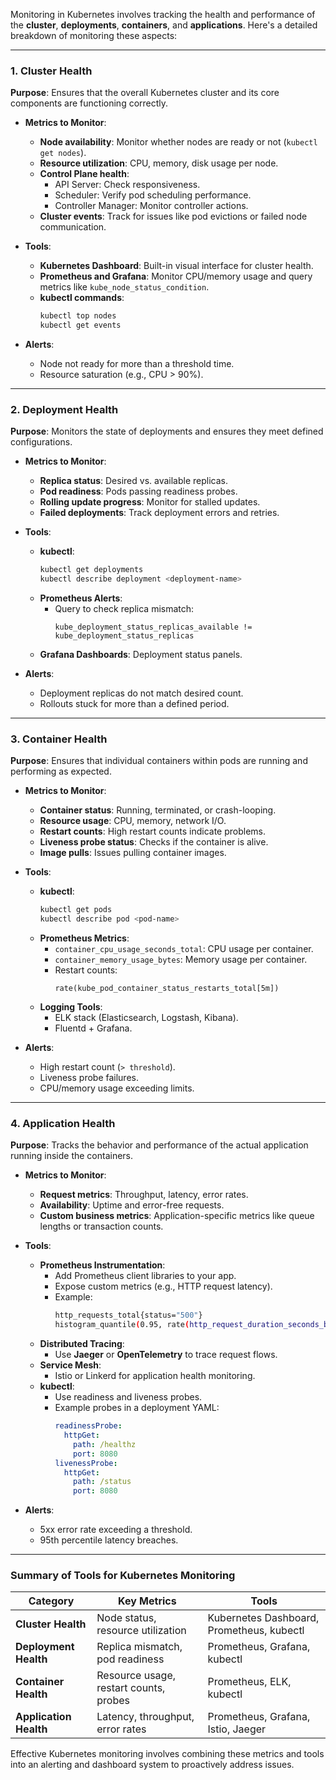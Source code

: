 Monitoring in Kubernetes involves tracking the health and performance of the **cluster**, **deployments**, **containers**, and **applications**. Here's a detailed breakdown of monitoring these aspects:

---

### **1. Cluster Health**

**Purpose**: Ensures that the overall Kubernetes cluster and its core components are functioning correctly.

- **Metrics to Monitor**:
  - **Node availability**: Monitor whether nodes are ready or not (`kubectl get nodes`).
  - **Resource utilization**: CPU, memory, disk usage per node.
  - **Control Plane health**:
    - API Server: Check responsiveness.
    - Scheduler: Verify pod scheduling performance.
    - Controller Manager: Monitor controller actions.
  - **Cluster events**: Track for issues like pod evictions or failed node communication.

- **Tools**:
  - **Kubernetes Dashboard**: Built-in visual interface for cluster health.
  - **Prometheus and Grafana**: Monitor CPU/memory usage and query metrics like `kube_node_status_condition`.
  - **kubectl commands**:
    ```bash
    kubectl top nodes
    kubectl get events
    ```

- **Alerts**:
  - Node not ready for more than a threshold time.
  - Resource saturation (e.g., CPU > 90%).

---

### **2. Deployment Health**

**Purpose**: Monitors the state of deployments and ensures they meet defined configurations.

- **Metrics to Monitor**:
  - **Replica status**: Desired vs. available replicas.
  - **Pod readiness**: Pods passing readiness probes.
  - **Rolling update progress**: Monitor for stalled updates.
  - **Failed deployments**: Track deployment errors and retries.

- **Tools**:
  - **kubectl**:
    ```bash
    kubectl get deployments
    kubectl describe deployment <deployment-name>
    ```
  - **Prometheus Alerts**:
    - Query to check replica mismatch:
      ```
      kube_deployment_status_replicas_available != kube_deployment_status_replicas
      ```
  - **Grafana Dashboards**: Deployment status panels.

- **Alerts**:
  - Deployment replicas do not match desired count.
  - Rollouts stuck for more than a defined period.

---

### **3. Container Health**

**Purpose**: Ensures that individual containers within pods are running and performing as expected.

- **Metrics to Monitor**:
  - **Container status**: Running, terminated, or crash-looping.
  - **Resource usage**: CPU, memory, network I/O.
  - **Restart counts**: High restart counts indicate problems.
  - **Liveness probe status**: Checks if the container is alive.
  - **Image pulls**: Issues pulling container images.

- **Tools**:
  - **kubectl**:
    ```bash
    kubectl get pods
    kubectl describe pod <pod-name>
    ```
  - **Prometheus Metrics**:
    - `container_cpu_usage_seconds_total`: CPU usage per container.
    - `container_memory_usage_bytes`: Memory usage per container.
    - Restart counts:
      ```
      rate(kube_pod_container_status_restarts_total[5m])
      ```
  - **Logging Tools**:
    - ELK stack (Elasticsearch, Logstash, Kibana).
    - Fluentd + Grafana.

- **Alerts**:
  - High restart count (`> threshold`).
  - Liveness probe failures.
  - CPU/memory usage exceeding limits.

---

### **4. Application Health**

**Purpose**: Tracks the behavior and performance of the actual application running inside the containers.

- **Metrics to Monitor**:
  - **Request metrics**: Throughput, latency, error rates.
  - **Availability**: Uptime and error-free requests.
  - **Custom business metrics**: Application-specific metrics like queue lengths or transaction counts.

- **Tools**:
  - **Prometheus Instrumentation**:
    - Add Prometheus client libraries to your app.
    - Expose custom metrics (e.g., HTTP request latency).
    - Example:
      ```bash
      http_requests_total{status="500"}
      histogram_quantile(0.95, rate(http_request_duration_seconds_bucket[5m]))
      ```
  - **Distributed Tracing**:
    - Use **Jaeger** or **OpenTelemetry** to trace request flows.
  - **Service Mesh**:
    - Istio or Linkerd for application health monitoring.
  - **kubectl**:
    - Use readiness and liveness probes.
    - Example probes in a deployment YAML:
      ```yaml
      readinessProbe:
        httpGet:
          path: /healthz
          port: 8080
      livenessProbe:
        httpGet:
          path: /status
          port: 8080
      ```

- **Alerts**:
  - 5xx error rate exceeding a threshold.
  - 95th percentile latency breaches.

---

### **Summary of Tools for Kubernetes Monitoring**

| **Category**          | **Key Metrics**                          | **Tools**                               |
|-----------------------|-----------------------------------------|----------------------------------------|
| **Cluster Health**    | Node status, resource utilization       | Kubernetes Dashboard, Prometheus, kubectl |
| **Deployment Health** | Replica mismatch, pod readiness         | Prometheus, Grafana, kubectl           |
| **Container Health**  | Resource usage, restart counts, probes  | Prometheus, ELK, kubectl               |
| **Application Health**| Latency, throughput, error rates        | Prometheus, Grafana, Istio, Jaeger     |

Effective Kubernetes monitoring involves combining these metrics and tools into an alerting and dashboard system to proactively address issues.
